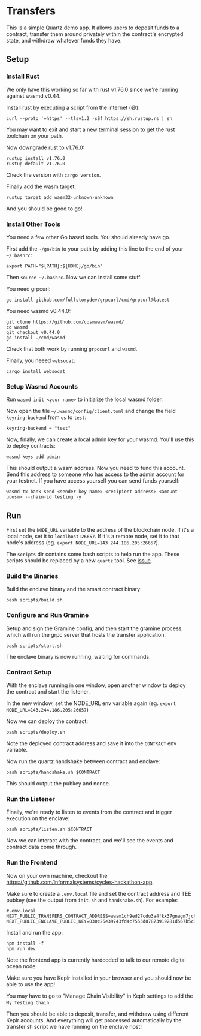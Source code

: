 # Transfers

This is a simple Quartz demo app. It allows users to deposit funds to a contract, transfer them around privately within the contract's encrypted state, 
and withdraw whatever funds they have.

## Setup

### Install Rust

We only have this working so far with rust v1.76.0 since we're running against wasmd v0.44. 

Install rust by executing a script from the internet (😅):

```
curl --proto '=https' --tlsv1.2 -sSf https://sh.rustup.rs | sh
```

You may want to exit and start a new terminal session to get the rust toolchain on your path.

Now downgrade rust to v1.76.0:

```
rustup install v1.76.0
rustup default v1.76.0
```

Check the version with `cargo version`.

Finally add the wasm target:

```
rustup target add wasm32-unknown-unknown
```

And you should be good to go!

### Install Other Tools

You need a few other Go based tools. You should already have go.

First add the `~/go/bin` to your path by adding this line to the end of your `~/.bashrc`:

```
export PATH="${PATH}:${HOME}/go/bin"
```

Then `source ~/.bashrc`. Now we can install some stuff.

You need grpcurl:

```
go install github.com/fullstorydev/grpcurl/cmd/grpcurl@latest
```

You need wasmd v0.44.0:

```
git clone https://github.com/cosmwasm/wasmd/
cd wasmd
git checkout v0.44.0
go install ./cmd/wasmd
```

Check that both work by running `grpccurl` and `wasmd`.

Finally, you neeed `websocat`:

```
cargo install websocat
```

### Setup Wasmd Accounts

Run `wasmd init <your name>` to initialize the local wasmd folder.

Now open the file `~/.wasmd/config/client.toml` and change the field `keyring-backend` from `os` to `test`:

```
keyring-backend = "test"
```

Now, finally, we can create a local admin key for your wasmd. You'll use this to deploy contracts:

```
wasmd keys add admin
```

This should output a wasm address. Now you need to fund this account. 
Send this address to someone who has access to the admin account for your testnet. If you have access yourself you can send funds yourself:

```
wasmd tx bank send <sender key name> <recipient address> <amount ucosm> --chain-id testing -y 
```

## Run

First set the `NODE_URL` variable to the address of the blockchain node. If it's a local node, set it to `localhost:26657`. If it's a remote node, set it to that node's address (eg. `export NODE_URL=143.244.186.205:26657`).

The `scripts` dir contains some bash scripts to help run the app. 
These scripts should be replaced by a new `quartz` tool. See [issue](https://github.com/informalsystems/cycles-quartz/issues/61).

### Build the Binaries

Build the enclave binary and the smart contract binary:

```
bash scripts/build.sh
```

### Configure and Run Gramine

Setup and sign the Gramine config, and then start the gramine process, which will run the 
grpc server that hosts the transfer application.

```
bash scripts/start.sh
```

The enclave binary is now running, waiting for commands.


### Contract Setup

With the enclave running in one window, open another window to deploy the contract and start the listener.

In the new window, set the NODE_URL env variable again (eg. `export NODE_URL=143.244.186.205:26657`)

Now we can deploy the contract:

```
bash scripts/deploy.sh
```

Note the deployed contract address and save it into the `CONTRACT` env variable.

Now run the quartz handshake between contract and enclave:

```
bash scripts/handshake.sh $CONTRACT
```

This should output the pubkey and nonce.

### Run the Listener

Finally, we're ready to listen to events from the contract and trigger execution on the enclave:

```
bash scripts/listen.sh $CONTRACT
```

Now we can interact with the contract, and we'll see the events and contract data come through.


### Run the Frontend

Now on your own machine, checkout the https://github.com/informalsystems/cycles-hackathon-app.


Make sure to create a `.env.local` file and set the contract address and TEE pubkey (see the output from `init.sh` and `handshake.sh`). For example:

```
#.env.local
NEXT_PUBLIC_TRANSFERS_CONTRACT_ADDRESS=wasm1ch9ed27cdu3a4fkx37gnagm7jcthj0rggnmmjwwwe4xhwmk0d65q8fn9pz
NEXT_PUBLIC_ENCLAVE_PUBLIC_KEY=030c25e39743fd4c7553d87873919281d567b5c328fb903cbfbe9541518736a2d2
```

Install and run the app:

```
npm install -f
npm run dev
```

Note the frontend app is currently hardcoded to talk to our remote digital ocean node. 

Make sure you have Keplr installed in your browser and you should now be able to use the app!

You may have to go to "Manage Chain Visibility" in Keplr settings to add the `My Testing Chain`.

Then you should be able to deposit, transfer, and withdraw using different Keplr accounts. And everything will get processed automatically by the transfer.sh script we have running on the enclave host!





